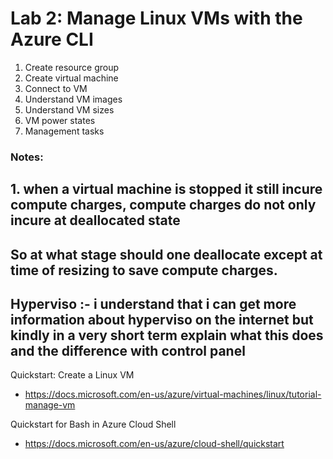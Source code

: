 # Lab 2: Manage Linux VMs with the Azure CLI

1. Create resource group
2. Create virtual machine
3. Connect to VM
4. Understand VM images
5. Understand VM sizes
6. VM power states
7. Management tasks

### Notes:
## 1. when a virtual machine is stopped it still incure compute charges, compute charges do not only incure at deallocated state

 ## So at what stage should one deallocate except at time of resizing to save compute charges.

## Hyperviso :- i understand that i can get more information about hyperviso on the internet but kindly in a very short term explain what this does and the difference with control panel



Quickstart: Create a Linux VM
* https://docs.microsoft.com/en-us/azure/virtual-machines/linux/tutorial-manage-vm

Quickstart for Bash in Azure Cloud Shell
* https://docs.microsoft.com/en-us/azure/cloud-shell/quickstart